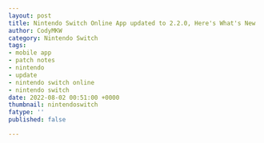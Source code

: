 ```yaml
---
layout: post
title: Nintendo Switch Online App updated to 2.2.0, Here's What's New
author: CodyMKW
category: Nintendo Switch
tags:
- mobile app
- patch notes
- nintendo
- update
- nintendo switch online
- nintendo switch
date: 2022-08-02 00:51:00 +0000
thumbnail: nintendoswitch
fatype: ''
published: false

---
```

